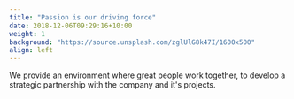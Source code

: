 ```yaml
---
title: "Passion is our driving force"
date: 2018-12-06T09:29:16+10:00
weight: 1
background: "https://source.unsplash.com/zglUlG8k47I/1600x500"
align: left
---
```


We provide an environment where great people work together, to develop a strategic partnership with the company and it's projects.
